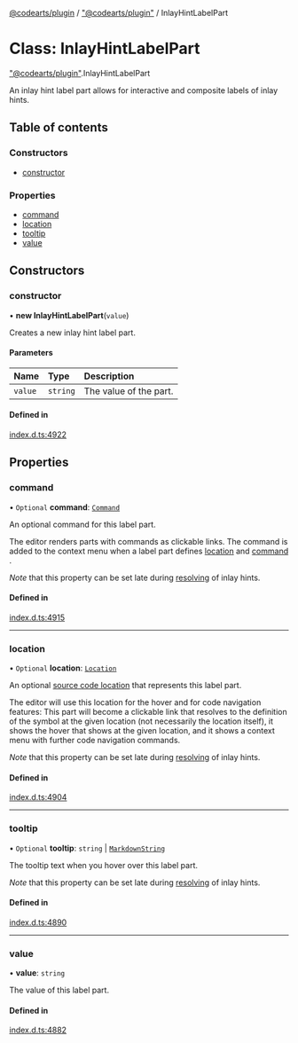 [@codearts/plugin](../README.md) / ["@codearts/plugin"](../modules/_codearts_plugin_.md) / InlayHintLabelPart

# Class: InlayHintLabelPart

["@codearts/plugin"](../modules/_codearts_plugin_.md).InlayHintLabelPart

An inlay hint label part allows for interactive and composite labels of inlay hints.

## Table of contents

### Constructors

- [constructor](codearts_plugin_.InlayHintLabelPart.md#constructor)

### Properties

- [command](codearts_plugin_.InlayHintLabelPart.md#command)
- [location](codearts_plugin_.InlayHintLabelPart.md#location)
- [tooltip](codearts_plugin_.InlayHintLabelPart.md#tooltip)
- [value](codearts_plugin_.InlayHintLabelPart.md#value)

## Constructors

### constructor

• **new InlayHintLabelPart**(`value`)

Creates a new inlay hint label part.

#### Parameters

| Name | Type | Description |
| :------ | :------ | :------ |
| `value` | `string` | The value of the part. |

#### Defined in

[index.d.ts:4922](https://github.com/huaweicloud/cloudide-plugin-api/blob/4d28848/index.d.ts#L4922)

## Properties

### command

• `Optional` **command**: [`Command`](../interfaces/codearts_plugin_.Command.md)

An optional command for this label part.

The editor renders parts with commands as clickable links. The command is added to the context menu
when a label part defines [location](codearts_plugin_.InlayHintLabelPart.md#location) and [command](codearts_plugin_.InlayHintLabelPart.md#command) .

*Note* that this property can be set late during
[resolving](../interfaces/codearts_plugin_.InlayHintsProvider.md#resolveinlayhint) of inlay hints.

#### Defined in

[index.d.ts:4915](https://github.com/huaweicloud/cloudide-plugin-api/blob/4d28848/index.d.ts#L4915)

___

### location

• `Optional` **location**: [`Location`](codearts_plugin_.Location.md)

An optional [source code location](codearts_plugin_.Location.md) that represents this label
part.

The editor will use this location for the hover and for code navigation features: This
part will become a clickable link that resolves to the definition of the symbol at the
given location (not necessarily the location itself), it shows the hover that shows at
the given location, and it shows a context menu with further code navigation commands.

*Note* that this property can be set late during
[resolving](../interfaces/codearts_plugin_.InlayHintsProvider.md#resolveinlayhint) of inlay hints.

#### Defined in

[index.d.ts:4904](https://github.com/huaweicloud/cloudide-plugin-api/blob/4d28848/index.d.ts#L4904)

___

### tooltip

• `Optional` **tooltip**: `string` \| [`MarkdownString`](codearts_plugin_.MarkdownString.md)

The tooltip text when you hover over this label part.

*Note* that this property can be set late during
[resolving](../interfaces/codearts_plugin_.InlayHintsProvider.md#resolveinlayhint) of inlay hints.

#### Defined in

[index.d.ts:4890](https://github.com/huaweicloud/cloudide-plugin-api/blob/4d28848/index.d.ts#L4890)

___

### value

• **value**: `string`

The value of this label part.

#### Defined in

[index.d.ts:4882](https://github.com/huaweicloud/cloudide-plugin-api/blob/4d28848/index.d.ts#L4882)

